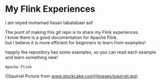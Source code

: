 # My Flink Experiences

I am seyed mohamad hasan tabatabaei asl!

The point of making this git repo is to share my Flink experiences.\
I know there is a good documentation for Apache Flink.\
but I believe it is more efficient for beginners to learn from examples!

happily the repository has some examples, so you can read each example and learn something new!

    Apache Flink
![Squirrel Picture from www.stockcake.com](images/squirrel.jpg)

